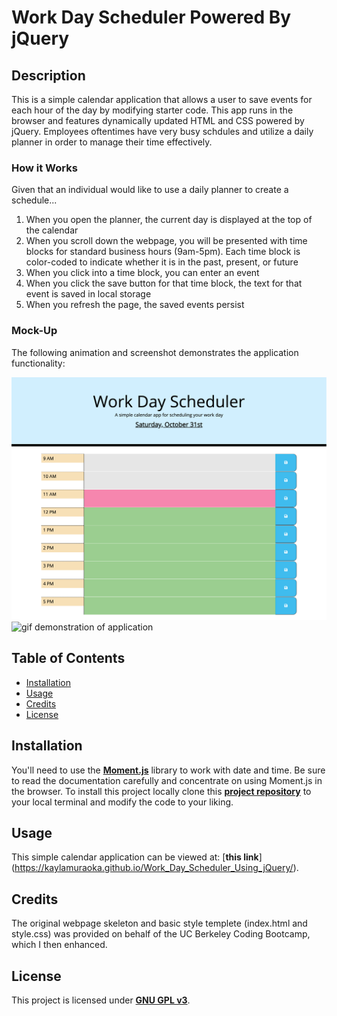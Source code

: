 # Work Day Scheduler Powered By jQuery

## Description

This is a simple calendar application that allows a user to save events for each hour of the day by modifying starter code. This app runs in the browser and features dynamically updated HTML and CSS powered by jQuery. Employees oftentimes have very busy schdules and utilize a daily planner in order to manage their time effectively.

### How it Works

Given that an individual would like to use a daily planner to create a schedule...

1. When you open the planner, the current day is displayed at the top of the calendar
2. When you scroll down the webpage, you will be presented with time blocks for standard business hours (9am-5pm). Each time block is color-coded to indicate whether it is in the past, present, or future
3. When you click into a time block, you can enter an event
4. When you click the save button for that time block, the text for that event is saved in local storage
5. When you refresh the page, the saved events persist

### Mock-Up

The following animation and screenshot demonstrates the application functionality:

![screenshot of application](./ScreenshotOfApplication.png)
![gif demonstration of application](./Demo_of_Work_Day_Planner.gif)

## Table of Contents

- [Installation](#installation)
- [Usage](#usage)
- [Credits](#credits)
- [License](#license)

## Installation

You'll need to use the [**Moment.js**](https://momentjs.com/) library to work with date and time. Be sure to read the documentation carefully and concentrate on using Moment.js in the browser.
To install this project locally clone this [**project repository**](https://github.com/kaylamuraoka/Work_Day_Scheduler_Using_jQuery) to your local terminal and modify the code to your liking.

## Usage

This simple calendar application can be viewed at: [**this link**] (https://kaylamuraoka.github.io/Work_Day_Scheduler_Using_jQuery/).

## Credits

The original webpage skeleton and basic style templete (index.html and style.css) was provided on behalf of the UC Berkeley Coding Bootcamp, which I then enhanced.

## License

This project is licensed under [**GNU GPL v3**](https://choosealicense.com/licenses/gpl-3.0/).
